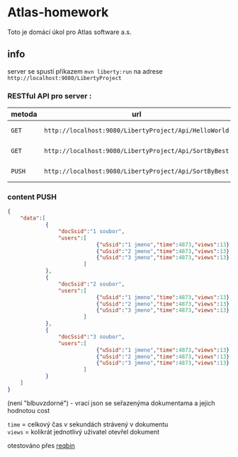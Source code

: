 # Atlas-homework
Toto je domácí úkol pro Atlas software a.s.

## info

server se spustí příkazem `mvn liberty:run` na adrese `http://localhost:9080/LibertyProject`<br>
### RESTful API pro server :
|metoda|url|popis|
|-----|----|----|
|`GET` | `http://localhost:9080/LibertyProject/Api/HelloWorld` | vrací json helloworld|
|`GET` |`http://localhost:9080/LibertyProject/Api/SortByBest` | vrací json hellosortByBest|
|`PUSH`| `http://localhost:9080/LibertyProject/Api/SortByBest` | vstupuje json s content |
### content PUSH
```json
{
    "data":[
            {
                "docSsid":"1 soubor",
                "users":[
                            {"uSsid":"1 jmeno","time":4873,"views":13},
                            {"uSsid":"2 jmeno","time":4873,"views":13},
                            {"uSsid":"3 jmeno","time":4873,"views":13}
                        ]
            },
            {
                "docSsid":"2 soubor",
                "users":[
                            {"uSsid":"1 jmeno","time":4873,"views":13},
                            {"uSsid":"2 jmeno","time":4873,"views":13},
                            {"uSsid":"3 jmeno","time":4873,"views":13}
                        ]
            },
            {
                "docSsid":"3 soubor",
                "users":[
                            {"uSsid":"1 jmeno","time":4873,"views":13},
                            {"uSsid":"2 jmeno","time":4873,"views":13},
                            {"uSsid":"3 jmeno","time":4873,"views":13}
                        ]
            }
    ]
}
```
(není "blbuvzdorné") - vrací json se seřazenýma dokumentama a jejich hodnotou cost

`time` = celkový čas v sekundách strávený v dokumentu <br>
`views` = kolikrát jednotlivý uživatel otevřel dokument

otestováno přes [reqbin](https://reqbin.com/)



